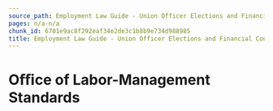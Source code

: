 ```yaml
---
source_path: Employment Law Guide - Union Officer Elections and Financial Controls.md
pages: n/a-n/a
chunk_id: 6701e9ac8f292eaf34e2de3c1b8b9e734d988985
title: Employment Law Guide - Union Officer Elections and Financial Controls
---
```

# Oﬃce of Labor-Management Standards

